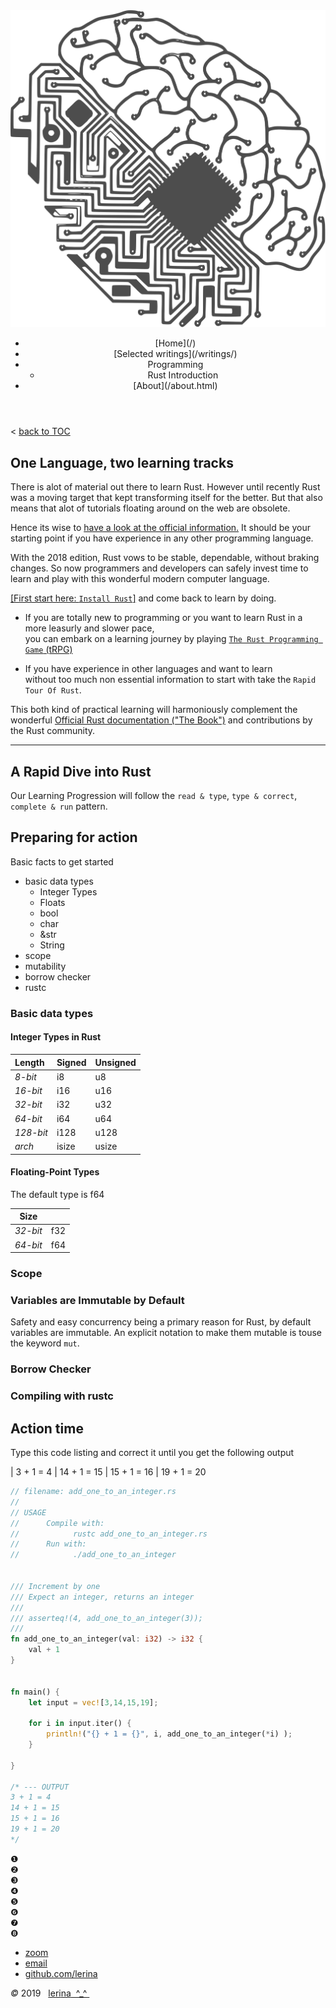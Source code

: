 <img class="topPix" src="../pix/computer-brain-interface.svg" alt="Writings" />

<div class="container">
<header class="main-header clearfix">

<nav class="main-menu">
<ul>
<li class="main-menu__item">[Home](/)</li>
<li class="main-menu__item">[Selected writings](/writings/)
</li>
<li class="main-menu__item">Programming
<ul><li>Rust Introduction</li></ul>
</li>
<li class="main-menu__item">[About](/about.html)</li>
</ul>
</nav><!-- nav -->
</header><!-- header -->

<span id="top"></span>
<section class="sponsors-wrapper clearfix">
<main class="content-area">
&lt; <a href="./index.html#prog_txt">back to TOC</a>

# One Language, two learning tracks

There is alot of material out there to learn Rust. 
However until recently Rust was a moving target that kept transforming itself for the better. 
But that also means that alot of tutorials floating around on the web are obsolete.

Hence its wise to <a href="https://www.rust-lang.org/learn" target="_blank"> have a look at the official information.</a>
It should be your starting point if you have experience in any other programming language.

With the 2018 edition, Rust vows to be stable, dependable, without braking changes. 
So now programmers and developers can safely invest time to learn and play with this wonderful modern computer language.

<a href="https://www.rust-lang.org/tools/install" target="_blank">[First start here: `Install Rust`]</a> and come back 
to learn by doing.

- If you are totally new to programming or you want to learn Rust in a more leasurly and slower pace,  
 you can embark on a learning journey by playing <a href="http://razafy.com/index.html#tRPG">`The Rust Programming Game` (tRPG)</a>
 
- If you have experience in other languages and want to learn  
 without too much non essential information to start with take the `Rapid Tour Of Rust`.  

This both kind of practical learning will harmoniously complement 
the wonderful <a href="https://doc.rust-lang.org/stable/book/" target="_blank">Official Rust documentation ("The Book")</a> 
and contributions by the Rust community.

---

# A Rapid Dive into Rust

Our Learning Progression will follow the `read & type`, `type & correct`, `complete & run` pattern.

## Preparing for action
Basic facts to get started

- basic data types
    * Integer Types
    * Floats
    * bool
    * char
    * &str
    * String
- scope
- mutability
- borrow checker
- rustc

### Basic data types

#### Integer Types in Rust

| **Length**    | **Signed**    | **Unsigned**  |
|:----------|:----------|:----------|
| *8-bit*     | i8	    | u8        |
| *16-bit*    | i16	    | u16       |
| *32-bit*	| i32	    | u32       |
| *64-bit*	| i64	    | u64       |
| *128-bit*	| i128	    | u128      |
| *arch*	| isize	    | usize     |

#### Floating-Point Types

The default type is f64

| **Size**   |       |
|--------|-------|
| *32-bit* | f32   |
| *64-bit* | f64   |



### Scope





### Variables are Immutable by Default
Safety and easy concurrency being a primary reason for Rust, 
by default variables are immutable. An explicit notation to make them
mutable is touse the keyword `mut`. 

### Borrow Checker

### Compiling with rustc


# Action time 

Type this code listing and correct it until you get the following output

| 3 + 1 = 4
| 14 + 1 = 15
| 15 + 1 = 16
| 19 + 1 = 20


```rust
// filename: add_one_to_an_integer.rs                                     ➊     ❶
//
// USAGE 
//      Compile with:  
//            rustc add_one_to_an_integer.rs
//      Run with:     
//            ./add_one_to_an_integer


/// Increment by one                                                           ❷
/// Expect an integer, returns an integer
///
/// asserteq!(4, add_one_to_an_integer(3)); 
///
fn add_one_to_an_integer(val: i32) -> i32 {                                    ❸
    val + 1                                                                 ❹
}


fn main() {                                                                    ❺
    let input = vec![3,14,15,19];                                           ❻
    
    for i in input.iter() {                                                 ❼
        println!("{} + 1 = {}", i, add_one_to_an_integer(*i) );             ❽
    }
    
}

/* --- OUTPUT
3 + 1 = 4
14 + 1 = 15
15 + 1 = 16
19 + 1 = 20
*/
```

❶  
❷   
❸  
❹  
❺  
❻  
❼  
❽  

</main>
</section><!-- sponsors-wrapper -->

</div><!-- container -->

<footer class="footer">


-   [zoom]()
-   [email](mailto:learningrustrpg@gmail.com)
-   [github.com/lerina](https://github.com/lerina)


<div id="copy"><em>&#xa9;</em> 2019  &nbsp; <a href="http://razafy.com" target="_blank"> <span class="le">le</span><span class="ri">ri</span><span class="na">na</span>  ^_^ </a></div>

</footer><!-- footer -->
